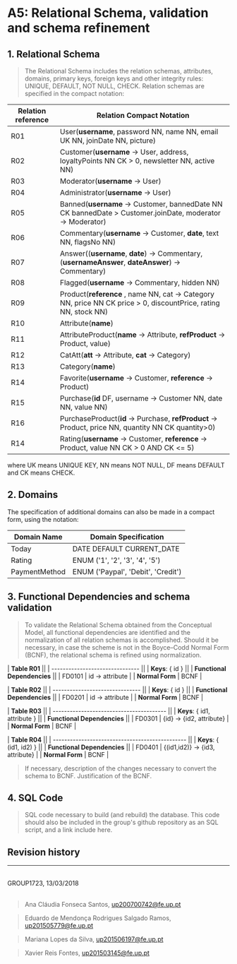 # A5: Relational Schema, validation and schema refinement
 
 
## 1. Relational Schema
 
> The Relational Schema includes the relation schemas, attributes, domains, primary keys, foreign keys and other integrity rules: UNIQUE, DEFAULT, NOT NULL, CHECK.
> Relation schemas are specified in the compact notation:
 
| Relation reference | Relation Compact Notation                                            |
| ------------------ | -------------------------------------------------------------------- |
| R01                | User(__username__, password NN, name NN, email UK NN, joinDate NN, picture)  |
| R02                | Customer(__username__ → User, address, loyaltyPoints NN CK > 0, newsletter NN, active NN)    |
| R03                | Moderator(__**username**__ → User)                                       |
| R04                | Administrator(__**username**__ → User)                                   |
| R05                | Banned(__**username**__ → Customer, bannedDate NN CK bannedDate > Customer.joinDate, moderator → Moderator) |
| R06                | Commentary(__**username**__ → Customer, __**date**__, text NN, flagsNo NN) |
| R07                | Answer((__**username**__, __**date**__) → Commentary, (__**usernameAnswer**__, __**dateAnswer**__) → Commentary) |
| R08                | Flagged(__**username**__ → Commentary, hidden NN) |
| R09                | Product(__**reference**__ , name NN, cat → Category NN, price NN CK price > 0, discountPrice, rating NN, stock NN) |
| R10                | Attribute(__**name**__) |
| R11                | AttributeProduct(__**name**__ → Attribute, __**refProduct**__ → Product, value) |
| R12                | CatAtt(__**att**__ → Attribute, __**cat**__ → Category) |
| R13                | Category(__**name**__) |
| R14                | Favorite(__**username**__ → Customer, __reference__ → Product) |
| R15                | Purchase(__**id**__ DF, username → Customer NN, date NN, value NN) |
| R16                | PurchaseProduct(__**id**__ → Purchase, __**refProduct**__ → Product, price NN, quantity NN CK quantity>0) |
| R14                | Rating(__**username**__ → Customer, __**reference**__ → Product, value NN CK > 0 AND CK <= 5) |

where UK means UNIQUE KEY, NN means NOT NULL, DF means DEFAULT and CK means CHECK. 
 
## 2. Domains
 
The specification of additional domains can also be made in a compact form, using the notation:
 
| Domain Name   | Domain Specification           |
| -----------   | ------------------------------ |
| Today	        | DATE DEFAULT CURRENT_DATE      |
| Rating        | ENUM ('1', '2', '3', '4', '5') |
| PaymentMethod | ENUM ('Paypal', 'Debit', 'Credit') |
 
 
## 3. Functional Dependencies and schema validation
 
> To validate the Relational Schema obtained from the Conceptual Model, all functional dependencies are identified and the normalization of all relation schemas is accomplished. Should it be necessary, in case the scheme is not in the Boyce–Codd Normal Form (BCNF), the relational schema is refined using normalization.
 
| **Table R01**                   ||
| ------------------------------- ||
| **Keys**: { id }                ||
| **Functional Dependencies**     ||
| FD0101          | id → attribute |
| **Normal Form** | BCNF           |
 
| **Table R02**                   ||
| ------------------------------- ||
| **Keys**: { id }                ||
| **Functional Dependencies**     ||
| FD0201          | id → attribute |
| **Normal Form** | BCNF           |
 
| **Table R03**                            ||
| ---------------------------------------- ||
| **Keys**: { id1, attribute }             ||
| **Functional Dependencies**              ||
| FD0301          | {id} → {id2, attribute} |
| **Normal Form** | BCNF                    |
 
| **Table R04**                                   ||
| ----------------------------------------------- ||
| **Keys**: { (id1, id2) }                        ||
| **Functional Dependencies**                     ||
| FD0401          | {(id1,id2)} → {id3, attribute} |
| **Normal Form** | BCNF                           |
 
> If necessary, description of the changes necessary to convert the schema to BCNF.
> Justification of the BCNF.
 
## 4. SQL Code
 
> SQL code necessary to build (and rebuild) the database.
> This code should also be included in the group's github repository as an SQL script, and a link include here.
 
 
## Revision history
 
***
 
<br>
GROUP1723, 13/03/2018
<br>
<br>

> Ana Cláudia Fonseca Santos, up200700742@fe.up.pt

> Eduardo de Mendonça Rodrigues Salgado Ramos, up201505779@fe.up.pt

> Mariana Lopes da Silva, up201506197@fe.up.pt

> Xavier Reis Fontes, up201503145@fe.up.pt
